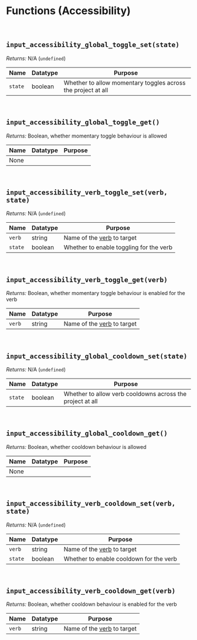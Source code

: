 # Functions (Accessibility)

&nbsp;

## `input_accessibility_global_toggle_set(state)`

*Returns:* N/A (`undefined`)

|Name   |Datatype|Purpose                                                     |
|-------|--------|------------------------------------------------------------|
|`state`|boolean |Whether to allow momentary toggles across the project at all|

&nbsp;

## `input_accessibility_global_toggle_get()`

*Returns:* Boolean, whether momentary toggle behaviour is allowed

|Name|Datatype|Purpose|
|----|--------|-------|
|None|        |       |

&nbsp;

## `input_accessibility_verb_toggle_set(verb, state)`

*Returns:* N/A (`undefined`)

|Name   |Datatype|Purpose                                         |
|-------|--------|------------------------------------------------|
|`verb` |string  |Name of the [verb](Verbs-and-Bindings) to target|
|`state`|boolean |Whether to enable toggling for the verb         |

&nbsp;

## `input_accessibility_verb_toggle_get(verb)`

*Returns:* Boolean, whether momentary toggle behaviour is enabled for the verb

|Name  |Datatype|Purpose                                         |
|------|--------|------------------------------------------------|
|`verb`|string  |Name of the [verb](Verbs-and-Bindings) to target|

&nbsp;

## `input_accessibility_global_cooldown_set(state)`

*Returns:* N/A (`undefined`)

|Name   |Datatype|Purpose                                                  |
|-------|--------|---------------------------------------------------------|
|`state`|boolean |Whether to allow verb cooldowns across the project at all|

&nbsp;

## `input_accessibility_global_cooldown_get()`

*Returns:* Boolean, whether cooldown behaviour is allowed

|Name|Datatype|Purpose|
|----|--------|-------|
|None|        |       |

&nbsp;

## `input_accessibility_verb_cooldown_set(verb, state)`

*Returns:* N/A (`undefined`)

|Name   |Datatype|Purpose                                         |
|-------|--------|------------------------------------------------|
|`verb` |string  |Name of the [verb](Verbs-and-Bindings) to target|
|`state`|boolean |Whether to enable cooldown for the verb         |

&nbsp;

## `input_accessibility_verb_cooldown_get(verb)`

*Returns:* Boolean, whether cooldown behaviour is enabled for the verb

|Name  |Datatype|Purpose                                         |
|------|--------|------------------------------------------------|
|`verb`|string  |Name of the [verb](Verbs-and-Bindings) to target|